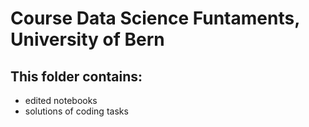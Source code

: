 # Course Data Science Funtaments, University of Bern
## This folder contains:
- edited notebooks
- solutions of coding tasks
